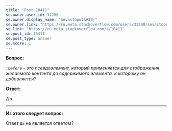 ```yaml
---
title: "Post 10411"
se.owner.user_id: 31280
se.owner.display_name: "Sevastopol&#39;"
se.owner.link: "https://ru.meta.stackoverflow.com/users/31280/sevastopol"
se.link: "https://ru.meta.stackoverflow.com/a/10411"
se.post_id: 10411
se.post_type: answer
se.score: 1
---
```

<p><strong>Вопрос:</strong></p>

<p><em><code>:before</code> - это псевдоэлемент, который применяется для отображения желаемого контента до содержимого элемента, к которому он добавляется?</em></p>

<p><strong>Ответ:</strong></p>

<p><em>Да.</em></p>

<hr>

<p><strong>Из этого следует вопрос:</strong></p>

<p>Ответ <code>Да</code> не является ответом?</p>
